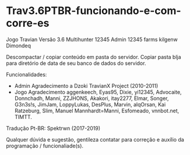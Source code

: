 # Trav3.6PTBR-funcionando-e-com-corre-es
Jogo Travian Versão 3.6
Multihunter 12345
Admin 12345
farms kilgenw
Dimondeq

Descompactar / copiar conteúdo em pasta do servidor.
Copiar pasta blja para diretório de data de seu banco de dados do servidor.

Funcionalidades:

- Admin           Agradecimento a Dzoki TravianX Project (2010-2011)
- Jogo            Agradecimento aggenkeech, Eyas95, Dixie, yi12345, Advocaite, Donnchadh, Manni, ZZJHONS, Akakori, itay2277, Elmar, Songer, G3n3s!s, JimJam, LoppyLukas, DesPlus, Marvin, alqOrsan, Kai Ratzeburg, Slim, Manuel Mannhardt=Manni, Esfomeado, vnnbot.net, TIMTT.

Tradução Pt-BR: Spektrwn (2017-2019)

Qualquer dúvida e sugestão, gentileza contatar para correção e auxílio da programação / funcionaliade(s).
